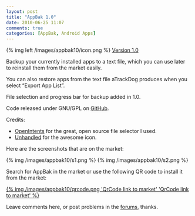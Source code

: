 ```yaml
---
layout: post
title: "AppBak 1.0"
date: 2010-06-25 11:07
comments: true
categories: [AppBak, Android Apps]
---
```

{% img left /images/appbak10/icon.png %}
[Version 1.0][1]

Backup your currently installed apps to a text file, which you can use later to reinstall them from the market easily.

You can also restore apps from the text file aTrackDog produces when you select “Export App List”.

File selection and progress bar for backup added in 1.0.

Code released under GNU/GPL on [GitHub][2].

Credits:

  * [OpenIntents][3] for the great, open source file selector I used.
  * [Unhandled][4] for the awesome icon.

Here are the screenshots that are on the market:

{% img /images/appbak10/s1.png %}
{% img /images/appbak10/s2.png %}


Search for AppBak in the market or use the following QR code to install it from the market:

[{% img /images/appbak10/qrcode.png 'QrCode link to market' 'QrCode link to market' %}][5]

Leave comments here, or post problems in the [forums][1], thanks.

[1]: //android.moparisthebest.org/smf/index.php/board,159.0.html
[2]: https://github.com/moparisthebest/AppBak
[3]: http://www.openintents.org/
[4]: //www.moparisthebest.com/smf/index.php?action=profile;u=100617
[5]: https://play.google.com/store/apps/details?id=org.moparisthebest.appbak